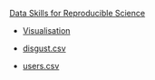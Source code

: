 [Data Skills for Reproducible Science](https://psyteachr.github.io/msc-data-skills/)

* [Visualisation](https://psyteachr.github.io/msc-data-skills/ggplot.html)

* [disgust.csv](https://github.com/debruine/ishe2019/blob/master/data/disgust.csv)

* [users.csv](https://github.com/debruine/ishe2019/blob/master/data/users.csv)